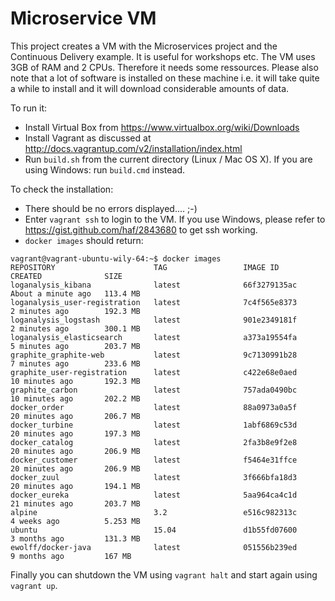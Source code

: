 Microservice VM
==============

This project creates a VM with the Microservices project and the
Continuous Delivery example. It is useful for workshops etc. The VM
uses 3GB of RAM and 2 CPUs. Therefore it needs some ressources. Please
also note that a lot of software is installed on these machine i.e. it
will take quite a while to install and it will download considerable
amounts of data.

To run it:

- Install Virtual Box from https://www.virtualbox.org/wiki/Downloads
- Install Vagrant as discussed at
http://docs.vagrantup.com/v2/installation/index.html
- Run `build.sh` from the current directory (Linux / Mac OS X). If you
  are using Windows: run `build.cmd` instead.

To check the installation:

- There should be no errors displayed.... ;-)
- Enter `vagrant ssh` to login to the VM. If you use Windows, please
  refer to https://gist.github.com/haf/2843680 to get ssh working.
- `docker images` should return:
```
vagrant@vagrant-ubuntu-wily-64:~$ docker images
REPOSITORY                      TAG                 IMAGE ID            CREATED              SIZE
loganalysis_kibana              latest              66f3279135ac        About a minute ago   113.4 MB
loganalysis_user-registration   latest              7c4f565e8373        2 minutes ago        192.3 MB
loganalysis_logstash            latest              901e2349181f        2 minutes ago        300.1 MB
loganalysis_elasticsearch       latest              a373a19554fa        5 minutes ago        203.7 MB
graphite_graphite-web           latest              9c7130991b28        7 minutes ago        233.6 MB
graphite_user-registration      latest              c422e68e0aed        10 minutes ago       192.3 MB
graphite_carbon                 latest              757ada0490bc        10 minutes ago       202.2 MB
docker_order                    latest              88a0973a0a5f        20 minutes ago       206.7 MB
docker_turbine                  latest              1abf6869c53d        20 minutes ago       197.3 MB
docker_catalog                  latest              2fa3b8e9f2e8        20 minutes ago       206.9 MB
docker_customer                 latest              f5464e31ffce        20 minutes ago       206.9 MB
docker_zuul                     latest              3f666bfa18d3        20 minutes ago       194.1 MB
docker_eureka                   latest              5aa964ca4c1d        21 minutes ago       203.7 MB
alpine                          3.2                 e516c982313c        4 weeks ago          5.253 MB
ubuntu                          15.04               d1b55fd07600        3 months ago         131.3 MB
ewolff/docker-java              latest              051556b239ed        9 months ago         167 MB
```

Finally you can shutdown the VM using `vagrant halt` and start again
using `vagrant up`.
